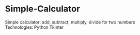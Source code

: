 # Simple-Calculator
Simple calculator: add, subtract, multiply, divide for two numbers
Technologies: Python Tkinter
